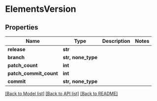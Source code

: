 # ElementsVersion


## Properties

Name | Type | Description | Notes
------------ | ------------- | ------------- | -------------
**release** | **str** |  | 
**branch** | **str, none_type** |  | 
**patch_count** | **int** |  | 
**patch_commit_count** | **int** |  | 
**commit** | **str, none_type** |  | 

[[Back to Model list]](../#documentation-for-models) [[Back to API list]](../#documentation-for-api-endpoints) [[Back to README]](../)


